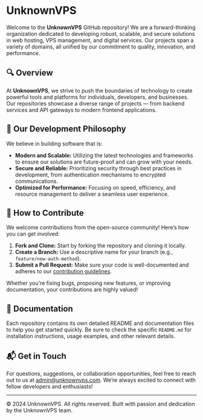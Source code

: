 # UnknownVPS

Welcome to the **UnknownVPS** GitHub repository! We are a forward-thinking organization dedicated to developing robust, scalable, and secure solutions in web hosting, VPS management, and digital services. Our projects span a variety of domains, all unified by our commitment to quality, innovation, and performance.

## 🔍 Overview

At **UnknownVPS**, we strive to push the boundaries of technology to create powerful tools and platforms for individuals, developers, and businesses. Our repositories showcase a diverse range of projects — from backend services and API gateways to modern frontend applications.

## 🚀 Our Development Philosophy

We believe in building software that is:

- **Modern and Scalable:** Utilizing the latest technologies and frameworks to ensure our solutions are future-proof and can grow with your needs.
- **Secure and Reliable:** Prioritizing security through best practices in development, from authentication mechanisms to encrypted communications.
- **Optimized for Performance:** Focusing on speed, efficiency, and resource management to deliver a seamless user experience.

## 🤝 How to Contribute

We welcome contributions from the open-source community! Here’s how you can get involved:

1. **Fork and Clone:** Start by forking the repository and cloning it locally.
2. **Create a Branch:** Use a descriptive name for your branch (e.g., `feature/new-auth-method`).
3. **Submit a Pull Request:** Make sure your code is well-documented and adheres to our [contribution guidelines](CONTRIBUTING.md).

Whether you're fixing bugs, proposing new features, or improving documentation, your contributions are highly valued!

## 📖 Documentation

Each repository contains its own detailed README and documentation files to help you get started quickly. Be sure to check the specific `README.md` for installation instructions, usage examples, and other relevant details.

## 📬 Get in Touch

For questions, suggestions, or collaboration opportunities, feel free to reach out to us at [admin@unknownvps.com](mailto:admin@unknownvps.com). We’re always excited to connect with fellow developers and enthusiasts!

---

© 2024 UnknownVPS. All rights reserved. Built with passion and dedication by the UnknownVPS team.
